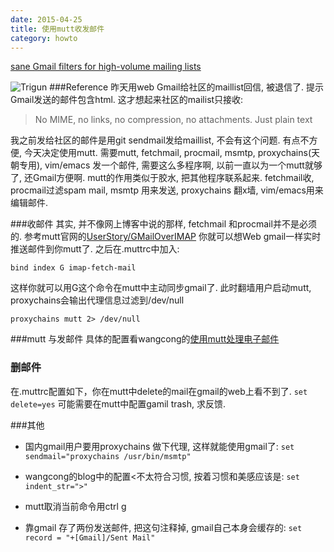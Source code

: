 ```yaml
---
date: 2015-04-25
title: 使用mutt收发邮件
category: howto
---
```


[sane Gmail filters for high-volume mailing lists](http://deferred.io/2011/09/23/sane-gmail-filters-for-high-volume-mailing-lists.html)

![Trigun](http://upload.wikimedia.org/wikipedia/en/5/5f/Trigun_manga.jpg)
###Reference
昨天用web Gmail给社区的maillist回信, 被退信了. 提示Gmail发送的邮件包含html.
这才想起来社区的mailist只接收:

> No MIME, no links, no compression, no attachments.  Just plain text

我之前发给社区的邮件是用git sendmail发给maillist, 不会有这个问题. 
有点不方便, 今天决定使用mutt.
需要mutt, fetchmail, procmail, msmtp, proxychains(天朝专用), vim/emacs
发一个邮件, 需要这么多程序啊, 以前一直以为一个mutt就够了, 还Gmail方便啊.
mutt的作用类似于胶水, 把其他程序联系起来.
fetchmail收, procmail过滤spam mail, msmtp 用来发送, proxychains 翻x墙,
vim/emacs用来编辑邮件.

###收邮件
其实, 并不像网上博客中说的那样, fetchmail 和procmail并不是必须的.
参考mutt官网的[UserStory/GMailOverIMAP](http://dev.mutt.org/trac/wiki/UseCases/Gmail)
你就可以想Web gmail一样实时推送邮件到你mutt了.
之后在.muttrc中加入:

	bind index G imap-fetch-mail
这样你就可以用G这个命令在mutt中主动同步gmail了.
此时翻墙用户启动mutt, proxychains会输出代理信息过滤到/dev/null

	proxychains mutt 2> /dev/null

###mutt 与发邮件
具体的配置看wangcong的[使用mutt处理电子邮件](http://wangcong.org/2007/03/09/-e4-bd-bf-e7-94-a8mutt-e5-a4-84-e7-90-86-e7-94-b5-e5-ad-90-e9-82-ae-e4-bb-b6-2/)

### 删邮件
在.muttrc配置如下，你在mutt中delete的mail在gmail的web上看不到了.
`set delete=yes`
可能需要在mutt中配置gamil trash, 求反馈.

###其他
* 国内gmail用户要用proxychains 做下代理, 这样就能使用gmail了:
`set sendmail="proxychains /usr/bin/msmtp"`

* wangcong的blog中的配置<不太符合习惯, 按着习惯和美感应该是:
`set indent_str=">"`

* mutt取消当前命令用ctrl g

* 靠gmail 存了两份发送邮件, 把这句注释掉, gmail自己本身会缓存的:
	`set record = "+[Gmail]/Sent Mail"`


